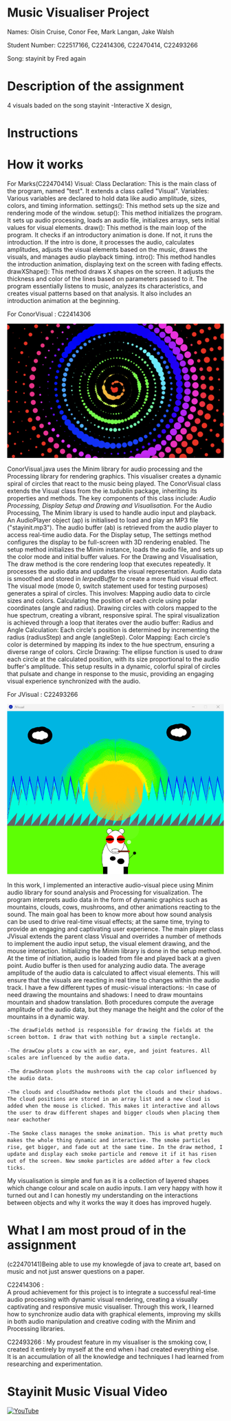 # Music Visualiser Project

Names: Oisin Cruise, Conor Fee, Mark Langan, Jake Walsh

Student Number: C22517166, C22414306, C22470414, C22493266

Song: stayinit by Fred again



# Description of the assignment
4 visuals baded on the song stayinit
-Interactive X design, 

# Instructions

# How it works
For Marks(C22470414) Visual:
Class Declaration: This is the main class of the program, named "test". It extends a class called "Visual".
Variables: Various variables are declared to hold data like audio amplitude, sizes, colors, and timing information.
settings(): This method sets up the size and rendering mode of the window.
setup(): This method initializes the program. It sets up audio processing, loads an audio file, initializes arrays, sets initial values for visual elements.
draw(): This method is the main loop of the program. It checks if an introductory animation is done. If not, it runs the introduction. If the intro is done, it processes the audio, calculates amplitudes, adjusts the visual elements based on the music, draws the visuals, and manages audio playback timing.
intro(): This method handles the introduction animation, displaying text on the screen with fading effects.
drawXShape(): This method draws X shapes on the screen. It adjusts the thickness and color of the lines based on parameters passed to it.
The program essentially listens to music, analyzes its characteristics, and creates visual patterns based on that analysis. It also includes an introduction animation at the beginning.

For ConorVisual : C22414306

![An image](images/ConorVisual.png)

ConorVisual.java uses the Minim library for audio processing and the Processing library for rendering graphics. This visualiser creates a dynamic spiral of circles that react to the music being played.
The ConorVisual class extends the Visual class from the ie.tudublin package, inheriting its properties and methods. The key components of this class include: *Audio Processing, Display Setup and Drawing and Visualisation.*
For the Audio Processing, The Minim library is used to handle audio input and playback. An AudioPlayer object (ap) is initialised to load and play an MP3 file ("stayinit.mp3").
The audio buffer (ab) is retrieved from the audio player to access real-time audio data.
For the Display setup, The settings method configures the display to be full-screen with 3D rendering enabled. The setup method initializes the Minim instance, loads the audio file, and sets up the color mode and initial buffer values.
For the Drawing and Visualisation, The draw method is the core rendering loop that executes repeatedly. It processes the audio data and updates the visual representation. Audio data is smoothed and stored in *lerpedBuffer* to create a more fluid visual effect.
The visual mode (mode 0, switch statement used for testing purposes) generates a spiral of circles. This involves: Mapping audio data to circle sizes and colors. Calculating the position of each circle using polar coordinates (angle and radius). Drawing circles with colors mapped to the hue spectrum, creating a vibrant, responsive spiral.
The spiral visualization is achieved through a loop that iterates over the audio buffer:
Radius and Angle Calculation: Each circle's position is determined by incrementing the radius (radiusStep) and angle (angleStep).
Color Mapping: Each circle's color is determined by mapping its index to the hue spectrum, ensuring a diverse range of colors.
Circle Drawing: The ellipse function is used to draw each circle at the calculated position, with its size proportional to the audio buffer's amplitude.
This setup results in a dynamic, colorful spiral of circles that pulsate and change in response to the music, providing an engaging visual experience synchronized with the audio.


For JVisual : C22493266

![An image](images/ProjectJ.png)

In this work, I implemented an interactive audio-visual piece using Minim audio library for sound analysis and Processing for visualization. The program interprets audio data in the form of dynamic graphics such as mountains, clouds, cows, mushrooms, and other animations reacting to the sound. The main goal has been to know more about how sound analysis can be used to drive real-time visual effects; at the same time, trying to provide an engaging and captivating user experience. The main player class JVisual extends the parent class Visual and overrides a number of methods to implement the audio input setup, the visual element drawing, and the mouse interaction.
Initializing the Minim library is done in the setup method. At the time of initiation, audio is loaded from file and played back at a given point. Audio buffer is then used for analyzing audio data. The average amplitude of the audio data is calculated to affect visual elements. This will ensure that the visuals are reacting in real time to changes within the audio track.
I have a few different types of music-visual interactions:
    -In case of need drawing the mountains and shadows: I need to draw mountains mountain and shadow translation. Both procedures compute the average amplitude of the audio data, but they manage the height and the color of the mountains in a dynamic way.

    -The drawFields method is responsible for drawing the fields at the screen bottom. I draw that with nothing but a simple rectangle.

    -The drawCow plots a cow with an ear, eye, and joint features. All scales are influenced by the audio data.

    -The drawShroom plots the mushrooms with the cap color influenced by the audio data.

    -The clouds and cloudShadow methods plot the clouds and their shadows. The cloud positions are stored in an array list and a new cloud is added when the mouse is clicked. This makes it interactive and allows the user to draw different shapes and bigger clouds when placing them near eachother

    -The Smoke class manages the smoke animation. This is what pretty much makes the whole thing dynamic and interactive. The smoke particles rise, get bigger, and fade out at the same time. In the draw method, I update and display each smoke particle and remove it if it has risen out of the screen. New smoke particles are added after a few clock ticks.

My visualisation is simple and fun as it is a collection of layered shapes which change colour and scale on audio inputs. I am very happy with how it turned out and I can honestly my understanding on the interactions between objects and why it works the way it does has improved hugely.












# What I am most proud of in the assignment
(c22470141)Being able to use my knowlegde of java to create art, based on music and not just answer questions on a paper.

C22414306 :  
A proud achievement for this project is to integrate a successful real-time audio processing with dynamic visual rendering, creating a visually captivating and responsive music visualiser. 
Through this work, I learned how to synchronize audio data with graphical elements, improving my skills in both audio manipulation and creative coding with the Minim and Processing libraries.

C22493266 :
My proudest feature in my visualiser is the smoking cow, I created it entirely by myself at the end when i had created everything else. It is an accumulation of all the knowledge and techniques I had learned from researching and experimentation.

# Stayinit Music Visual Video

[![YouTube](http://img.youtube.com/vi/6M4VD_6KQxA/0.jpg)](https://youtu.be/6M4VD_6KQxA)

